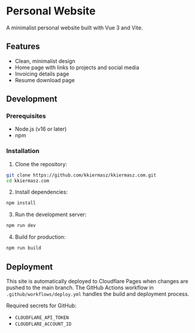 # Personal Website

A minimalist personal website built with Vue 3 and Vite.

## Features

- Clean, minimalist design
- Home page with links to projects and social media
- Invoicing details page
- Resume download page

## Development

### Prerequisites

- Node.js (v16 or later)
- npm

### Installation

1. Clone the repository:
```bash
git clone https://github.com/kkiermasz/kkiermasz.com.git
cd kkiermasz.com
```

2. Install dependencies:
```bash
npm install
```

3. Run the development server:
```bash
npm run dev
```

4. Build for production:
```bash
npm run build
```

## Deployment

This site is automatically deployed to Cloudflare Pages when changes are pushed to the main branch. The GitHub Actions workflow in `.github/workflows/deploy.yml` handles the build and deployment process.

Required secrets for GitHub:
- `CLOUDFLARE_API_TOKEN`
- `CLOUDFLARE_ACCOUNT_ID`
